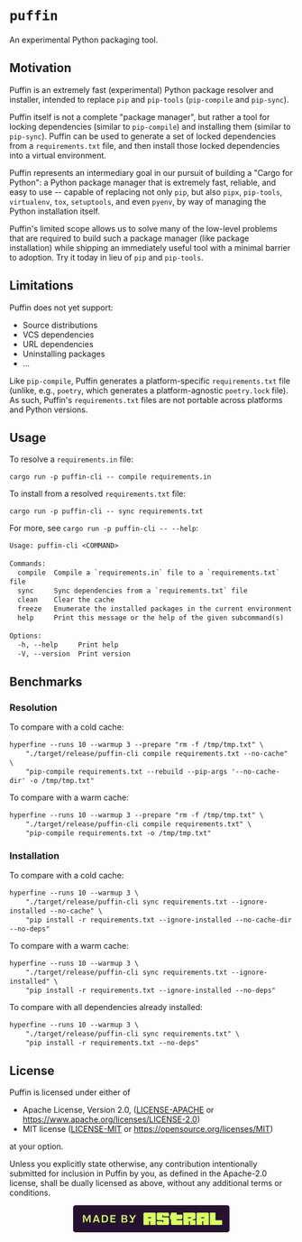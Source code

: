 # `puffin`

An experimental Python packaging tool.

## Motivation

Puffin is an extremely fast (experimental) Python package resolver and installer, intended to
replace `pip` and `pip-tools` (`pip-compile` and `pip-sync`).

Puffin itself is not a complete "package manager", but rather a tool for locking dependencies
(similar to `pip-compile`) and installing them (similar to `pip-sync`). Puffin can be used to
generate a set of locked dependencies from a `requirements.txt` file, and then install those
locked dependencies into a virtual environment.

Puffin represents an intermediary goal in our pursuit of building a "Cargo for Python": a Python
package manager that is extremely fast, reliable, and easy to use -- capable of replacing not only
`pip`, but also `pipx`, `pip-tools`, `virtualenv`, `tox`, `setuptools`, and even `pyenv`, by way of
managing the Python installation itself.

Puffin's limited scope allows us to solve many of the low-level problems that are required to
build such a package manager (like package installation) while shipping an immediately useful tool
with a minimal barrier to adoption. Try it today in lieu of `pip` and `pip-tools`.

## Limitations

Puffin does not yet support:

- Source distributions
- VCS dependencies
- URL dependencies
- Uninstalling packages
- ...

Like `pip-compile`, Puffin generates a platform-specific `requirements.txt` file (unlike, e.g.,
`poetry`, which generates a platform-agnostic `poetry.lock` file). As such, Puffin's
`requirements.txt` files are not portable across platforms and Python versions.

## Usage

To resolve a `requirements.in` file:

```shell
cargo run -p puffin-cli -- compile requirements.in
```

To install from a resolved `requirements.txt` file:

```shell
cargo run -p puffin-cli -- sync requirements.txt
```

For more, see `cargo run -p puffin-cli -- --help`:

```text
Usage: puffin-cli <COMMAND>

Commands:
  compile  Compile a `requirements.in` file to a `requirements.txt` file
  sync     Sync dependencies from a `requirements.txt` file
  clean    Clear the cache
  freeze   Enumerate the installed packages in the current environment
  help     Print this message or the help of the given subcommand(s)

Options:
  -h, --help     Print help
  -V, --version  Print version
```

## Benchmarks

### Resolution

To compare with a cold cache:

```shell
hyperfine --runs 10 --warmup 3 --prepare "rm -f /tmp/tmp.txt" \
    "./target/release/puffin-cli compile requirements.txt --no-cache" \
    "pip-compile requirements.txt --rebuild --pip-args '--no-cache-dir' -o /tmp/tmp.txt"
```

To compare with a warm cache:

```shell
hyperfine --runs 10 --warmup 3 --prepare "rm -f /tmp/tmp.txt" \
    "./target/release/puffin-cli compile requirements.txt" \
    "pip-compile requirements.txt -o /tmp/tmp.txt"
```

### Installation

To compare with a cold cache:

```shell
hyperfine --runs 10 --warmup 3 \
    "./target/release/puffin-cli sync requirements.txt --ignore-installed --no-cache" \
    "pip install -r requirements.txt --ignore-installed --no-cache-dir --no-deps"
```

To compare with a warm cache:

```shell
hyperfine --runs 10 --warmup 3 \
    "./target/release/puffin-cli sync requirements.txt --ignore-installed" \
    "pip install -r requirements.txt --ignore-installed --no-deps"
```


To compare with all dependencies already installed:

```shell
hyperfine --runs 10 --warmup 3 \
    "./target/release/puffin-cli sync requirements.txt" \
    "pip install -r requirements.txt --no-deps"
```

## License

Puffin is licensed under either of

- Apache License, Version 2.0, ([LICENSE-APACHE](LICENSE-APACHE) or https://www.apache.org/licenses/LICENSE-2.0)
- MIT license ([LICENSE-MIT](LICENSE-MIT) or https://opensource.org/licenses/MIT)

at your option.

Unless you explicitly state otherwise, any contribution intentionally submitted
for inclusion in Puffin by you, as defined in the Apache-2.0 license, shall be
dually licensed as above, without any additional terms or conditions.

<div align="center">
  <a target="_blank" href="https://astral.sh" style="background:none">
    <img src="https://raw.githubusercontent.com/astral-sh/ruff/main/assets/svg/Astral.svg">
  </a>
</div>

